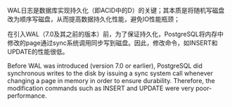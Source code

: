 WAL日志是数据库实现持久化（即ACID中的D）的关键；其本质是将随机写磁盘改为顺序写磁盘，从而提高数据持久化性能，避免IO性能瓶颈；

在引入WAL（7.0及其之前的版本）前，为了保证持久化，PostgreSQL将内存中修改的page通过sync系统调用同步写到磁盘。因此，修改命令，如INSERT和UPDATE的性能很低。

Before WAL was introduced (version 7.0 or earlier), PostgreSQL did synchronous writes to the disk by issuing a sync system call whenever changing a page in memory in order to ensure durability. Therefore, the modification commands such as INSERT and UPDATE were very poor-performance.

